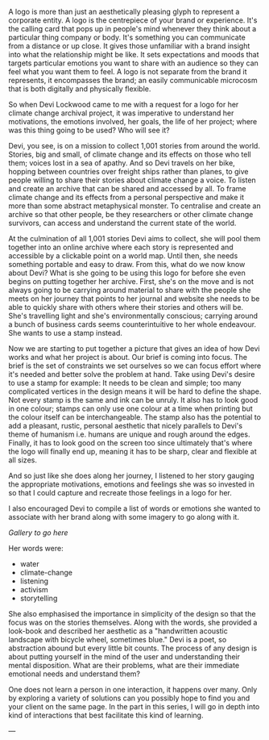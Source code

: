 A logo is more than just an aesthetically pleasing glyph to represent a corporate entity. A logo is the centrepiece of your brand or experience. It's the calling card that pops up in people's mind whenever they think about a particular thing company or body. It's something you can communicate from a distance or up close. It gives those unfamiliar with a brand insight into what the relationship might be like. It sets expectations and moods that targets particular emotions you want to share with an audience so they can feel what you want them to feel. A logo is not separate from the brand it represents, it encompasses the brand; an easily communicable microcosm that is both digitally and physically flexible.

So when Devi Lockwood came to me with a request for a logo for her climate change archival project, it was imperative to understand her motivations, the emotions involved, her goals, the life of her project; where was this thing going to be used? Who will see it?

Devi, you see, is on a mission to collect 1,001 stories from around the world. Stories, big and small, of climate change and its effects on those who tell them; voices lost in a sea of apathy. And so Devi travels on her bike, hopping between countries over freight ships rather than planes, to give people willing to share their stories about climate change a voice. To listen and create an archive that can be shared and accessed by all. To frame climate change and its effects from a personal perspective and make it more than some abstract metaphysical monster. To centralise and create an archive so that other people, be they researchers or other climate change survivors, can access and understand the current state of the world.

At the culmination of all 1,001 stories Devi aims to collect, she will pool them together into an online archive where each story is represented and accessible by a clickable point on a world map. Until then, she needs something portable and easy to draw. From this, what do we now know about Devi? What is she going to be using this logo for before she even begins on putting together her archive. First, she's on the move and is not always going to be carrying around material to share with the people she meets on her journey that points to her journal and website she needs to be able to quickly share with others where their stories and others will be. She's travelling light and she's environmentally conscious; carrying around a bunch of business cards seems counterintuitive to her whole endeavour. She wants to use a stamp instead.

Now we are starting to put together a picture that gives an idea of how Devi works and what her project is about. Our brief is coming into focus. The brief is the set of constraints we set ourselves so we can focus effort where it's needed and better solve the problem at hand. Take using Devi's desire to use a stamp for example: It needs to be clean and simple; too many complicated vertices in the design means it will be hard to define the shape. Not every stamp is the same and ink can be unruly. It also has to look good in one colour; stamps can only use one colour at a time when printing but the colour itself can be interchangeable. The stamp also has the potential to add a pleasant, rustic, personal aesthetic that nicely parallels to Devi's theme of humanism i.e. humans are unique and rough around the edges. Finally, it has to look good on the screen too since ultimately that's where the logo will finally end up, meaning it has to be sharp, clear and flexible at all sizes.

And so just like she does along her journey, I listened to her story gauging the appropriate motivations, emotions and feelings she was so invested in so that I could capture and recreate those feelings in a logo for her.

I also encouraged Devi to compile a list of words or emotions she wanted to associate with her brand along with some imagery to go along with it.

*Gallery to go here*

Her words were:
* water
* climate-change
* listening
* activism
* storytelling

She also emphasised the importance in simplicity of the design so that the focus was on the stories themselves. Along with the words, she provided a look-book and described her aesthetic as a "handwritten acoustic landscape with bicycle wheel, sometimes blue." Devi is a poet, so abstraction abound but every little bit counts. The process of any design is about putting yourself in the mind of the user and understanding their mental disposition. What are their problems, what are their immediate emotional needs and understand them?

One does not learn a person in one interaction, it happens over many. Only by exploring a variety of solutions can you possibly hope to find you and your client on the same page. In the part in this series, I will go in depth into kind of interactions that best facilitate this kind of learning.

—
